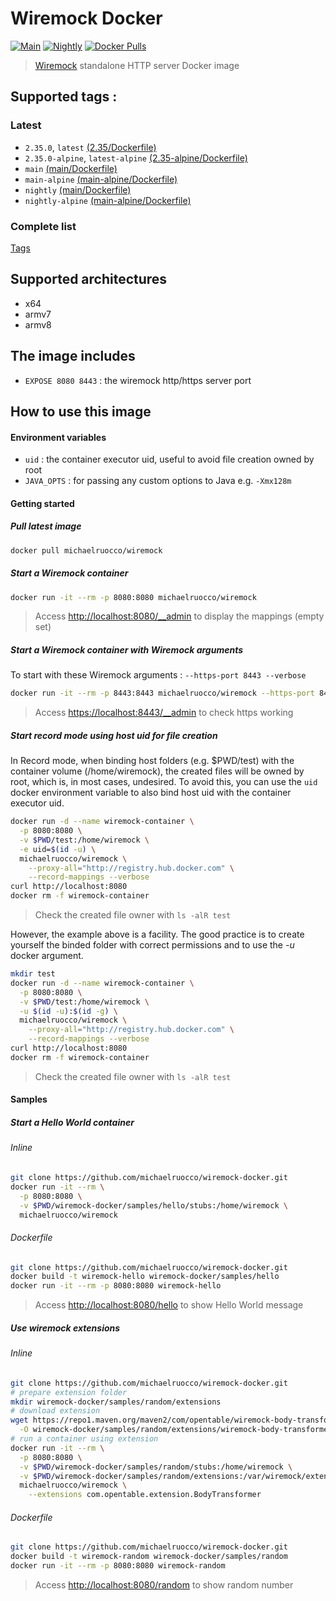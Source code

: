 # Wiremock Docker
[![Main](https://github.com/michaelruocco/wiremock-docker/actions/workflows/main.yml/badge.svg)](https://github.com/michaelruocco/wiremock-docker/actions/workflows/main.yml) [![Nightly](https://github.com/michaelruocco/wiremock-docker/actions/workflows/nightly.yml/badge.svg)](https://github.com/michaelruocco/wiremock-docker/actions/workflows/nightly.yml) [![Docker Pulls](https://img.shields.io/docker/pulls/michaelruocco/wiremock.svg)](https://hub.docker.com/r/michaelruocco/wiremock/)

> [Wiremock](http://wiremock.org) standalone HTTP server Docker image

## Supported tags :

### Latest

- `2.35.0`, `latest` [(2.35/Dockerfile)](https://github.com/michaelruocco/wiremock-docker/blob/2.35.0/Dockerfile)
- `2.35.0-alpine`, `latest-alpine` [(2.35-alpine/Dockerfile)](https://github.com/michaelruocco/wiremock-docker/blob/2.35.0/alpine/Dockerfile)
- `main` [(main/Dockerfile)](https://github.com/michaelruocco/wiremock-docker/blob/main/Dockerfile)
- `main-alpine` [(main-alpine/Dockerfile)](https://github.com/michaelruocco/wiremock-docker/blob/main/alpine/Dockerfile)
- `nightly` [(main/Dockerfile)](https://github.com/michaelruocco/wiremock-docker/blob/main/Dockerfile)
- `nightly-alpine` [(main-alpine/Dockerfile)](https://github.com/michaelruocco/wiremock-docker/blob/main/alpine/Dockerfile)

### Complete list

[Tags](https://hub.docker.com/r/michaelruocco/wiremock/tags/)

## Supported architectures

- x64
- armv7
- armv8

## The image includes

- `EXPOSE 8080 8443` : the wiremock http/https server port

## How to use this image

#### Environment variables

- `uid` : the container executor uid, useful to avoid file creation owned by root
- `JAVA_OPTS` : for passing any custom options to Java e.g. `-Xmx128m`

#### Getting started

##### Pull latest image

```sh
docker pull michaelruocco/wiremock
```

##### Start a Wiremock container

```sh
docker run -it --rm -p 8080:8080 michaelruocco/wiremock
```

> Access [http://localhost:8080/__admin](http://localhost:8080/__admin) to display the mappings (empty set)

##### Start a Wiremock container with Wiremock arguments

To start with these Wiremock arguments : `--https-port 8443 --verbose`

```sh
docker run -it --rm -p 8443:8443 michaelruocco/wiremock --https-port 8443 --verbose
```

> Access [https://localhost:8443/__admin](https://localhost:8443/__admin) to check https working

##### Start record mode using host uid for file creation

In Record mode, when binding host folders (e.g. $PWD/test) with the container volume (/home/wiremock), the created files will be owned by root, which is, in most cases, undesired.
To avoid this, you can use the `uid` docker environment variable to also bind host uid with the container executor uid.

```sh
docker run -d --name wiremock-container \
  -p 8080:8080 \
  -v $PWD/test:/home/wiremock \
  -e uid=$(id -u) \
  michaelruocco/wiremock \
    --proxy-all="http://registry.hub.docker.com" \
    --record-mappings --verbose
curl http://localhost:8080
docker rm -f wiremock-container
```

> Check the created file owner with `ls -alR test`

However, the example above is a facility. 
The good practice is to create yourself the binded folder with correct permissions and to use the *-u* docker argument.

```sh
mkdir test
docker run -d --name wiremock-container \
  -p 8080:8080 \
  -v $PWD/test:/home/wiremock \
  -u $(id -u):$(id -g) \
  michaelruocco/wiremock \
    --proxy-all="http://registry.hub.docker.com" \
    --record-mappings --verbose
curl http://localhost:8080
docker rm -f wiremock-container
```

> Check the created file owner with `ls -alR test`
 
#### Samples

##### Start a Hello World container

###### Inline

```sh
git clone https://github.com/michaelruocco/wiremock-docker.git
docker run -it --rm \
  -p 8080:8080 \
  -v $PWD/wiremock-docker/samples/hello/stubs:/home/wiremock \
  michaelruocco/wiremock
```

###### Dockerfile

```sh
git clone https://github.com/michaelruocco/wiremock-docker.git
docker build -t wiremock-hello wiremock-docker/samples/hello
docker run -it --rm -p 8080:8080 wiremock-hello
```

> Access [http://localhost:8080/hello](http://localhost:8080/hello) to show Hello World message

##### Use wiremock extensions

###### Inline

```sh
git clone https://github.com/michaelruocco/wiremock-docker.git
# prepare extension folder
mkdir wiremock-docker/samples/random/extensions
# download extension
wget https://repo1.maven.org/maven2/com/opentable/wiremock-body-transformer/1.1.3/wiremock-body-transformer-1.1.3.jar \
  -O wiremock-docker/samples/random/extensions/wiremock-body-transformer-1.1.3.jar
# run a container using extension 
docker run -it --rm \
  -p 8080:8080 \
  -v $PWD/wiremock-docker/samples/random/stubs:/home/wiremock \
  -v $PWD/wiremock-docker/samples/random/extensions:/var/wiremock/extensions \
  michaelruocco/wiremock \
    --extensions com.opentable.extension.BodyTransformer
```

###### Dockerfile

```sh
git clone https://github.com/michaelruocco/wiremock-docker.git
docker build -t wiremock-random wiremock-docker/samples/random
docker run -it --rm -p 8080:8080 wiremock-random
```

> Access [http://localhost:8080/random](http://localhost:8080/random) to show random number
